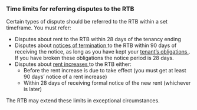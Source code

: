 ###  Time limits for referring disputes to the RTB

Certain types of dispute should be referred to the RTB within a set timeframe.
You must refer:

  * Disputes about rent to the RTB within 28 days of the tenancy ending 
  * Disputes about [ notices of termination ](/en/housing/renting-a-home/tenants-rights-and-responsibilities/if-your-landlord-wants-you-to-leave/) to the RTB within 90 days of receiving the notice, as long as you have kept your [ tenant’s obligations ](/en/housing/renting-a-home/tenants-rights-and-responsibilities/tenants-rights-and-obligations/) . If you have broken these obligations the notice period is 28 days. 
  * Disputes about [ rent increases ](/en/housing/renting-a-home/landlords-rights-and-responsibilities/rent-increases-in-private-rented-housing/) to the RTB either: 
    * Before the rent increase is due to take effect (you must get at least 90 days’ notice of a rent increase) 
    * Within 28 days of receiving formal notice of the new rent (whichever is later) 

The RTB may extend these limits in exceptional circumstances.
